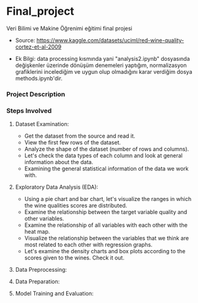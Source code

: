 # Final_project

Veri Bilimi ve Makine Öğrenimi eğitimi final projesi

- Source: https://www.kaggle.com/datasets/uciml/red-wine-quality-cortez-et-al-2009
          
- Ek Bilgi: data processing kısmında yani "analysis2.ipynb" dosyasında değişkenler üzerinde dönüşüm denemeleri yaptığım, normalizasyon grafiklerini incelediğim ve uygun olup olmadığını karar verdiğim dosya methods.ipynb'dir.

### Project Description

### Steps Involved
1. Dataset Examination:
	 - Get the dataset from the source and read it.
     - View the first few rows of the dataset.
     - Analyze the shape of the dataset (number of rows and columns).
     - Let's check the data types of each column and look at general information about the data.
	 - Examining the general statistical information of the data we work with.

2.  Exploratory Data Analysis (EDA):

	 - Using a pie chart and bar chart, let's visualize the ranges in which the wine qualities scores are distributed.
	 - Examine the relationship between the target variable quality and other variables.
	 - Examine the relationship of all variables with each other with the heat map.
	 - Visualize the relationship between the variables that we think are most related to each other with regression graphs.
	 - Let's examine the density charts and box plots according to the scores given to the wines. Check it out.


3. Data Preprocessing:



4. Data Preparation:



5. Model Training and Evaluation:




